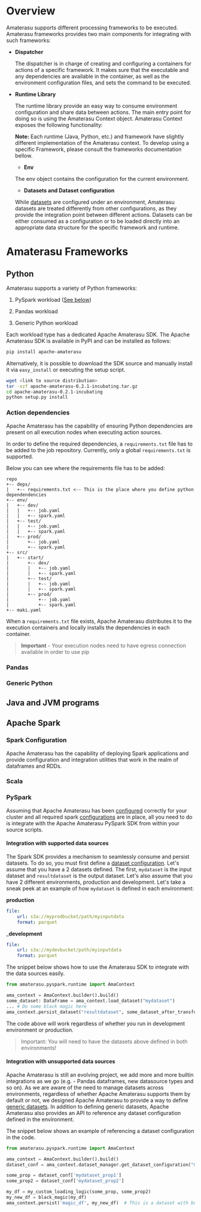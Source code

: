 <!--
  ~ Licensed to the Apache Software Foundation (ASF) under one or more
  ~ contributor license agreements.  See the NOTICE file distributed with
  ~ this work for additional information regarding copyright ownership.
  ~ The ASF licenses this file to You under the Apache License, Version 2.0
  ~ (the "License"); you may not use this file except in compliance with
  ~ the License.  You may obtain a copy of the License at
  ~
  ~      http://www.apache.org/licenses/LICENSE-2.0
  ~
  ~ Unless required by applicable law or agreed to in writing, software
  ~ distributed under the License is distributed on an "AS IS" BASIS,
  ~ WITHOUT WARRANTIES OR CONDITIONS OF ANY KIND, either express or implied.
  ~ See the License for the specific language governing permissions and
  ~ limitations under the License.
  -->
# Overview

Amaterasu supports different processing frameworks to be executed. Amaterasu frameworks provides two main components for integrating with such frameworks:

 - **Dispatcher** 
 
   The dispatcher is in charge of creating and configuring a containers for actions of a specific framework. It makes sure that the executable and any dependencies are available in the container, as well as the environment configuration files, and sets the command to be executed.  
   
 - **Runtime Library**
   
   The runtime library provide an easy way to consume environment configuration and share data between actions. The main entry point for doing so is using the Amaterasu Context object. Amaterasu Context exposes the following functionality:
   
   **Note:** Each runtime (Java, Python, etc.) and framework have slightly different implementation of the Amaterasu context. To develop using a specific Framework, please consult the frameworks documentation bellow.
   
   - **Env**
      
    The env object contains the configuration for the current environment.
    
    
    

   - **Datasets and Dataset configuration**
    
    While [datasets](config/#datasets/) are configured under an environment, Amaterasu datasets are treated differently from other configurations, as they provide the integration point between different actions. Datasets can be either consumed as a configuration or to be loaded directly into an appropriate data structure for the specific framework and runtime. 

# Amaterasu Frameworks

## Python 
Amaterasu supports a variety of Python frameworks:

1. PySpark workload ([See below](#pyspark))

2. Pandas workload 

3. Generic Python workload

Each workload type has a dedicated Apache Amaterasu SDK. 
The Apache Amaterasu SDK is available in PyPI and can be installed as follows:
```bash
pip install apache-amaterasu
```

Alternatively, it is possible to download the SDK source and manually install it via ```easy_install``` or executing the setup script.

```bash
wget <link to source distribution>
tar -xzf apache-amaterasu-0.2.1-incubating.tar.gz
cd apache-amaterasu-0.2.1-incubating
python setup.py install
```

### Action dependencies
Apache Amaterasu has the capability of ensuring Python dependencies are present on all execution nodes when executing action sources.

In order to define the required dependencies, a ```requirements.txt``` file has to be added to the job repository.
Currently, only a global ```requirements.txt``` is supported.

Below you can see where the requirements file has to be added:
```
repo
+-- deps/
|   +-- requirements.txt <-- This is the place where you define python dependendencies
+-- env/
|   +-- dev/
|   |   +-- job.yaml
|   |   +-- spark.yaml
|   +-- test/
|   |   +-- job.yaml
|   |   +-- spark.yaml
|   +-- prod/
|       +-- job.yaml
|       +-- spark.yaml
+-- src/
|   +-- start/
|       +-- dev/
|       |   +-- job.yaml
|       |   +-- spark.yaml
|       +-- test/
|       |   +-- job.yaml
|       |   +-- spark.yaml
|       +-- prod/
|           +-- job.yaml
|           +-- spark.yaml
+-- maki.yaml 

```

When a ```requirements.txt``` file exists, Apache Amaterasu distributes it to the execution containers and locally installs the dependencies in each container.

> **Important** - Your execution nodes need to have egress connection available in order to use pip

### Pandas
### Generic Python


## Java and JVM programs

## Apache Spark

### Spark Configuration
Apache Amaterasu has the capability of deploying Spark applications and provide configuration and integration 
utilities that work in the realm of dataframes and RDDs.

### Scala
### PySpark
Assuming that Apache Amaterasu has been [configured](./config.md) correctly for your cluster and all required 
spark [configurations](#spark-configuration) are in place, all you need to do is integrate with the Apache Amaterasu 
PySpark SDK from within your source scripts.

#### Integration with supported data sources

The Spark SDK provides a mechanism to seamlessly consume and persist datasets. To do so, you must first define a [dataset configuration](./config.md#datasets). 
Let's assume that you have a 2 datasets defined. The first, ```mydataset``` is the input dataset and ```resultdataset```  is the output dataset.
Let's also assume that you have 2 different environments, production and development.
Let's take a sneak peek at an example of how ```mydataset``` is defined in each environment:

__production__
```yaml
file:
    url: s3a://myprodbucket/path/myinputdata
    format: parquet
```
    
    
___development__
```yaml
file:
    url: s3a://mydevbucket/path/myinputdata
    format: parquet
```
     
The snippet below shows how to use the Amaterasu SDK to integrate with the data sources easily.

```python
from amaterasu.pyspark.runtime import AmaContext

ama_context = AmaContext.builder().build()
some_dataset: Dataframe = ama_context.load_dataset("mydataset")
... # Do some black magic here
ama_context.persist_dataset("resultdataset", some_dataset_after_transformation)
```

The code above will work regardless of whether you run in development environment or production.
> Important: You will need to have the datasets above defined in both environments!

#### Integration with unsupported data sources

Apache Amaterasu is still an evolving project, we add more and more builtin integrations as we go (e.g. - Pandas dataframes, new datasource types and so on). 
As we are aware of the need to manage datasets across environments, regardless of whether Apache Amaterasu supports them by default or not, we designed Apache Amaterasu to provide a way to define [generic datasets](./config.md#generic-datasets). 
In addition to defining generic datasets, Apache Amaterasu also provides an API to reference any dataset configuration defined in the environment.

The snippet below shows an example of referencing a dataset configuration in the code.

```python
from amaterasu.pyspark.runtime import AmaContext

ama_context = AmaContext.builder().build()
dataset_conf = ama_context.dataset_manager.get_dataset_configuration("mygenericdataset")  # This is a dataset without builtin support

some_prop = dataset_conf['mydataset_prop1']
some_prop2 = dataset_conf['mydataset_prop2']

my_df = my_custom_loading_logic(some_prop, some_prop2)
my_new_df = black_magic(my_df)
ama_context.persist('magic_df', my_new_df)  # This is a dataset with builtin support

```


      

